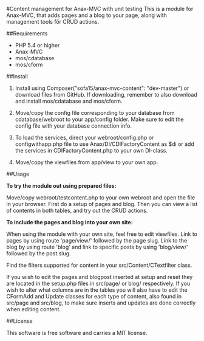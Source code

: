 ﻿#Content management for Anax-MVC with unit testing
This is a module for Anax-MVC, that adds pages and a blog to your page, along with management tools för CRUD actions.##Requirements- PHP 5.4 or higher- Anax-MVC- mos/cdatabase- mos/cform##Install1. Install using Composer("sofa15/anax-mvc-content": "dev-master") or download files from GitHub. If downloading, remember to also download and install mos/cdatabase and mos/cform. 2. Move/copy the config file corresponding to your database from cdatabase/webroot to your app/config folder. Make sure to edit the config file with your database connection info.3. To load the services, direct your webroot/config.php or configwithapp.php file to use Anax/DI/CDIFactoryContent as $di or add the services in CDIFactoryContent.php to your own DI-class.4. Move/copy the viewfiles from app/view to your own app.##Usage**To try the module out using prepared files:**Move/copy webroot/testcontent.php to your own webroot and open the file in your browser. First do a setup of pages and blog. Then you can view a list of contents in both tables, and try out the CRUD actions.**To include the pages and blog into your own site:**When using the module with your own site, feel free to edit viewfiles. Link to pages by using route 'page/view/' followed by the page slug. Link to the blog by using route 'blog' and link to specific posts by using 'blog/view/' followed by the post slug.Find the filters supported for content in your src/Content/CTextfilter class.If you wish to edit the pages and blogpost inserted at setup and reset they are located in the setup.php files in src/page/ or blog/ respectively. If you wish to alter what columns are in the tables you will also have to edit the CFormAdd and Update classes for each type of content, also found in src/page and src/blog, to make sure inserts and updates are done correctly when editing content.##LicenseThis software is free software and carries a MIT license.